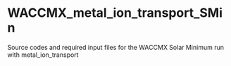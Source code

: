 # WACCMX_metal_ion_transport_SMin
Source codes and required input files for the WACCMX Solar Minimum run with metal_ion_transport
